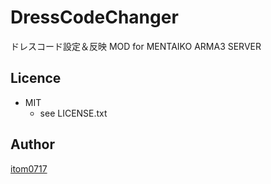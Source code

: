 # DressCodeChanger
ドレスコード設定＆反映 MOD for MENTAIKO ARMA3 SERVER


## Licence
* MIT  
    * see LICENSE.txt

## Author

[itom0717](https://github.com/itom0717)

